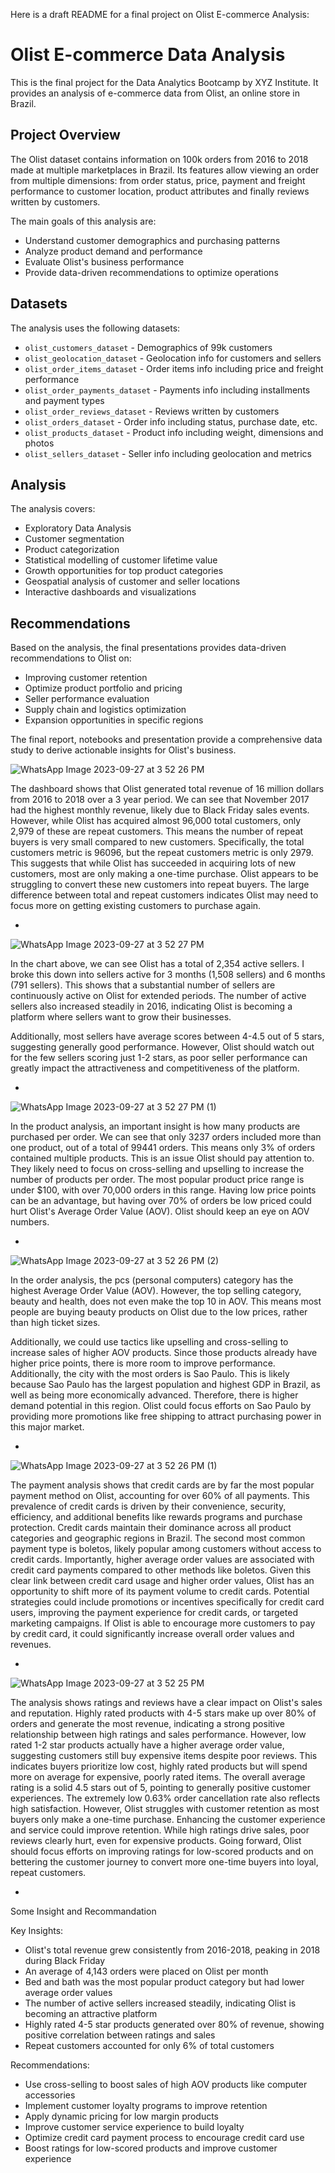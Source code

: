 Here is a draft README for a final project on Olist E-commerce Analysis:

# Olist E-commerce Data Analysis

This is the final project for the Data Analytics Bootcamp by XYZ Institute. It provides an analysis of e-commerce data from Olist, an online store in Brazil.

## Project Overview

The Olist dataset contains information on 100k orders from 2016 to 2018 made at multiple marketplaces in Brazil. Its features allow viewing an order from multiple dimensions: from order status, price, payment and freight performance to customer location, product attributes and finally reviews written by customers. 

The main goals of this analysis are:

- Understand customer demographics and purchasing patterns
- Analyze product demand and performance 
- Evaluate Olist's business performance
- Provide data-driven recommendations to optimize operations

## Datasets

The analysis uses the following datasets:

- `olist_customers_dataset` - Demographics of 99k customers 
- `olist_geolocation_dataset` - Geolocation info for customers and sellers
- `olist_order_items_dataset` - Order items info including price and freight performance
- `olist_order_payments_dataset` - Payments info including installments and payment types
- `olist_order_reviews_dataset` - Reviews written by customers 
- `olist_orders_dataset` - Order info including status, purchase date, etc.
- `olist_products_dataset` - Product info including weight, dimensions and photos
- `olist_sellers_dataset` - Seller info including geolocation and metrics

## Analysis

The analysis covers:

- Exploratory Data Analysis
- Customer segmentation
- Product categorization 
- Statistical modelling of customer lifetime value
- Growth opportunities for top product categories
- Geospatial analysis of customer and seller locations
- Interactive dashboards and visualizations

## Recommendations

Based on the analysis, the final presentations provides data-driven recommendations to Olist on:

- Improving customer retention
- Optimize product portfolio and pricing
- Seller performance evaluation
- Supply chain and logistics optimization
- Expansion opportunities in specific regions

The final report, notebooks and presentation provide a comprehensive data study to derive actionable insights for Olist's business.


![WhatsApp Image 2023-09-27 at 3 52 26 PM](https://github.com/DerrickLAM94/Olist-analysis/assets/140989898/caf00f0c-5eea-414a-bfdf-ff2ea0f53e3d)

The dashboard shows that Olist generated total revenue of 16 million dollars from 2016 to 2018 over a 3 year period. We can see that November 2017 had the highest monthly revenue, likely due to Black Friday sales events. However, while Olist has acquired almost 96,000 total customers, only 2,979 of these are repeat customers. This means the number of repeat buyers is very small compared to new customers. Specifically, the total customers metric is 96096, but the repeat customers metric is only 2979. This suggests that while Olist has succeeded in acquiring lots of new customers, most are only making a one-time purchase. Olist appears to be struggling to convert these new customers into repeat buyers. The large difference between total and repeat customers indicates Olist may need to focus more on getting existing customers to purchase again.

-

![WhatsApp Image 2023-09-27 at 3 52 27 PM](https://github.com/DerrickLAM94/Olist-analysis/assets/140989898/c201647b-0f79-489e-95f7-be15d3720453)

In the chart above, we can see Olist has a total of 2,354 active sellers. I broke this down into sellers active for 3 months (1,508 sellers) and 6 months (791 sellers). This shows that a substantial number of sellers are continuously active on Olist for extended periods. The number of active sellers also increased steadily in 2016, indicating Olist is becoming a platform where sellers want to grow their businesses.

Additionally, most sellers have average scores between 4-4.5 out of 5 stars, suggesting generally good performance. However, Olist should watch out for the few sellers scoring just 1-2 stars, as poor seller performance can greatly impact the attractiveness and competitiveness of the platform.

-

![WhatsApp Image 2023-09-27 at 3 52 27 PM (1)](https://github.com/DerrickLAM94/Olist-analysis/assets/140989898/becb36f6-3c11-4e25-af33-62c9fe55cc0d)

In the product analysis, an important insight is how many products are purchased per order. We can see that only 3237 orders included more than one product, out of a total of 99441 orders. This means only 3% of orders contained multiple products.
This is an issue Olist should pay attention to. They likely need to focus on cross-selling and upselling to increase the number of products per order.
The most popular product price range is under $100, with over 70,000 orders in this range. Having low price points can be an advantage, but having over 70% of orders be low priced could hurt Olist's Average Order Value (AOV). Olist should keep an eye on AOV numbers.

-

![WhatsApp Image 2023-09-27 at 3 52 26 PM (2)](https://github.com/DerrickLAM94/Olist-analysis/assets/140989898/dc78dfcf-9274-4601-8cb6-7f69ba3beede)

In the order analysis, the pcs (personal computers) category has the highest Average Order Value (AOV). However, the top selling category, beauty and health, does not even make the top 10 in AOV. This means most people are buying beauty products on Olist due to the low prices, rather than high ticket sizes.

Additionally, we could use tactics like upselling and cross-selling to increase sales of higher AOV products. Since those products already have higher price points, there is more room to improve performance. Additionally, the city with the most orders is Sao Paulo. This is likely because Sao Paulo has the largest population and highest GDP in Brazil, as well as being more economically advanced. Therefore, there is higher demand potential in this region. Olist could focus efforts on Sao Paulo by providing more promotions like free shipping to attract purchasing power in this major market.


-

![WhatsApp Image 2023-09-27 at 3 52 26 PM (1)](https://github.com/DerrickLAM94/Olist-analysis/assets/140989898/efb121a1-cd70-4ef6-8ab1-d85a23e668ed)

The payment analysis shows that credit cards are by far the most popular payment method on Olist, accounting for over 60% of all payments. This prevalence of credit cards is driven by their convenience, security, efficiency, and additional benefits like rewards programs and purchase protection. Credit cards maintain their dominance across all product categories and geographic regions in Brazil. The second most common payment type is boletos, likely popular among customers without access to credit cards. Importantly, higher average order values are associated with credit card payments compared to other methods like boletos. Given this clear link between credit card usage and higher order values, Olist has an opportunity to shift more of its payment volume to credit cards. Potential strategies could include promotions or incentives specifically for credit card users, improving the payment experience for credit cards, or targeted marketing campaigns. If Olist is able to encourage more customers to pay by credit card, it could significantly increase overall order values and revenues.

-

![WhatsApp Image 2023-09-27 at 3 52 25 PM](https://github.com/DerrickLAM94/Olist-analysis/assets/140989898/98e43d44-5693-43ba-82f9-22ad32ef8af7)

The analysis shows ratings and reviews have a clear impact on Olist's sales and reputation. Highly rated products with 4-5 stars make up over 80% of orders and generate the most revenue, indicating a strong positive relationship between high ratings and sales performance. However, low rated 1-2 star products actually have a higher average order value, suggesting customers still buy expensive items despite poor reviews. This indicates buyers prioritize low cost, highly rated products but will spend more on average for expensive, poorly rated items. The overall average rating is a solid 4.5 stars out of 5, pointing to generally positive customer experiences. The extremely low 0.63% order cancellation rate also reflects high satisfaction. However, Olist struggles with customer retention as most buyers only make a one-time purchase. Enhancing the customer experience and service could improve retention. While high ratings drive sales, poor reviews clearly hurt, even for expensive products. Going forward, Olist should focus efforts on improving ratings for low-scored products and on bettering the customer journey to convert more one-time buyers into loyal, repeat customers.

-
Some Insight and Recommandation  

Key Insights:

- Olist's total revenue grew consistently from 2016-2018, peaking in 2018 during Black Friday
- An average of 4,143 orders were placed on Olist per month
- Bed and bath was the most popular product category but had lower average order values
- The number of active sellers increased steadily, indicating Olist is becoming an attractive platform
- Highly rated 4-5 star products generated over 80% of revenue, showing positive correlation between ratings and sales
- Repeat customers accounted for only 6% of total customers

Recommendations:

- Use cross-selling to boost sales of high AOV products like computer accessories
- Implement customer loyalty programs to improve retention
- Apply dynamic pricing for low margin products
- Improve customer service experience to build loyalty
- Optimize credit card payment process to encourage credit card use
- Boost ratings for low-scored products and improve customer experience
